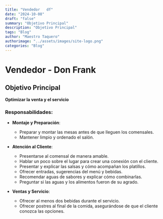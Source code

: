 ```yaml
---
title: "Vendedor   df"
date: "2024-10-08"
draft: "false"
summary: "Objetivo Principal"
description: "Objetivo Principal"
tags: "Blog"
author: "Maestro Taquero"
authorimage: "../assets/images/site-logo.png"
categories: "Blog"
---
```

# Vendedor - Don Frank

## Objetivo Principal
**Optimizar la venta y el servicio**

### Responsabilidades:

- **Montaje y Preparación**:
  - Preparar y montar las mesas antes de que lleguen los comensales.
  - Mantener limpio y ordenado el salón.

- **Atención al Cliente**:
  - Presentarse al comensal de manera amable.
  - Hablar un poco sobre el lugar para crear una conexión con el cliente.
  - Presentar y explicar las salsas y cómo acompañan los platillos.
  - Ofrecer entradas, sugerencias del menú y bebidas.
  - Recomendar aguas de sabores y explicar cómo combinarlas.
  - Preguntar si las aguas y los alimentos fueron de su agrado.

- **Ventas y Servicio**:
  - Ofrecer al menos dos bebidas durante el servicio.
  - Ofrecer postres al final de la comida, asegurándose de que el cliente conozca las opciones.
